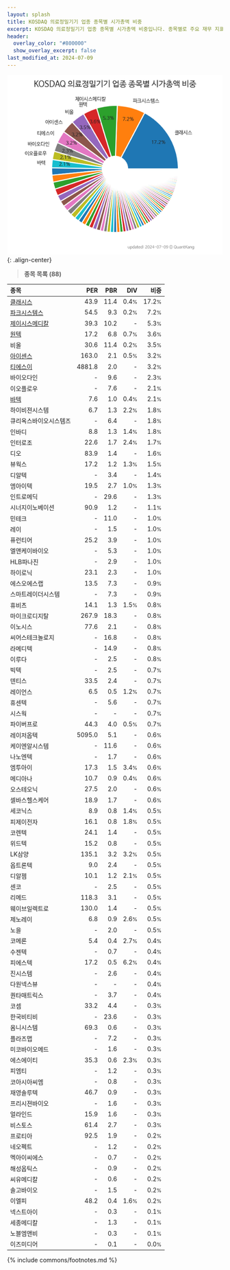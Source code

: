 ```yaml
---
layout: splash
title: KOSDAQ 의료정밀기기 업종 종목별 시가총액 비중
excerpt: KOSDAQ 의료정밀기기 업종 종목별 시가총액 비중입니다. 종목별로 주요 재무 지표를 함께 표시합니다.
header:
  overlay_color: "#800000"
  show_overlay_excerpt: false
last_modified_at: 2024-07-09
---
```



![KOSDAQ 의료정밀기기 업종 종목별 시가총액 비중](/stats/sector/images/kosdaq_업종_의료정밀기기_종목.png){: .align-center}


> **종목 목록 (88)**<a id="list"></a>

| **종목** | **PER** | **PBR** | **DIV** | **비중** |
| :------- | ------: | ------: | ------: | -------: |
| [클래시스](/214150/) | 43.9 | 11.4 | 0.4<small>%</small> | 17.2<small>%</small> |
| [파크시스템스](/140860/) | 54.5 | 9.3 | 0.2<small>%</small> | 7.2<small>%</small> |
| [제이시스메디칼](/287410/) | 39.3 | 10.2 | - | 5.3<small>%</small> |
| [원텍](/336570/) | 17.2 | 6.8 | 0.7<small>%</small> | 3.6<small>%</small> |
| 비올 | 30.6 | 11.4 | 0.2<small>%</small> | 3.5<small>%</small> |
| [아이센스](/099190/) | 163.0 | 2.1 | 0.5<small>%</small> | 3.2<small>%</small> |
| [티에스이](/131290/) | 4881.8 | 2.0 | - | 3.2<small>%</small> |
| 바이오다인 | - | 9.6 | - | 2.3<small>%</small> |
| 이오플로우 | - | 7.6 | - | 2.1<small>%</small> |
| [바텍](/043150/) | 7.6 | 1.0 | 0.4<small>%</small> | 2.1<small>%</small> |
| 하이비젼시스템 | 6.7 | 1.3 | 2.2<small>%</small> | 1.8<small>%</small> |
| 큐리옥스바이오시스템즈 | - | 6.4 | - | 1.8<small>%</small> |
| 인바디 | 8.8 | 1.3 | 1.4<small>%</small> | 1.8<small>%</small> |
| 인터로조 | 22.6 | 1.7 | 2.4<small>%</small> | 1.7<small>%</small> |
| 디오 | 83.9 | 1.4 | - | 1.6<small>%</small> |
| 뷰웍스 | 17.2 | 1.2 | 1.3<small>%</small> | 1.5<small>%</small> |
| 디알텍 | - | 3.4 | - | 1.4<small>%</small> |
| 엠아이텍 | 19.5 | 2.7 | 1.0<small>%</small> | 1.3<small>%</small> |
| 인트로메딕 | - | 29.6 | - | 1.3<small>%</small> |
| 시너지이노베이션 | 90.9 | 1.2 | - | 1.1<small>%</small> |
| 민테크 | - | 11.0 | - | 1.0<small>%</small> |
| 레이 | - | 1.5 | - | 1.0<small>%</small> |
| 퓨런티어 | 25.2 | 3.9 | - | 1.0<small>%</small> |
| 엘앤케이바이오 | - | 5.3 | - | 1.0<small>%</small> |
| HLB파나진 | - | 2.9 | - | 1.0<small>%</small> |
| 하이로닉 | 23.1 | 2.3 | - | 1.0<small>%</small> |
| 에스오에스랩 | 13.5 | 7.3 | - | 0.9<small>%</small> |
| 스마트레이더시스템 | - | 7.3 | - | 0.9<small>%</small> |
| 휴비츠 | 14.1 | 1.3 | 1.5<small>%</small> | 0.8<small>%</small> |
| 마이크로디지탈 | 267.9 | 18.3 | - | 0.8<small>%</small> |
| 이노시스 | 77.6 | 2.1 | - | 0.8<small>%</small> |
| 씨어스테크놀로지 | - | 16.8 | - | 0.8<small>%</small> |
| 라메디텍 | - | 14.9 | - | 0.8<small>%</small> |
| 이루다 | - | 2.5 | - | 0.8<small>%</small> |
| 빅텍 | - | 2.5 | - | 0.7<small>%</small> |
| 덴티스 | 33.5 | 2.4 | - | 0.7<small>%</small> |
| 레이언스 | 6.5 | 0.5 | 1.2<small>%</small> | 0.7<small>%</small> |
| 휴센텍 | - | 5.6 | - | 0.7<small>%</small> |
| 시스웍 | - | - | - | 0.7<small>%</small> |
| 파이버프로 | 44.3 | 4.0 | 0.5<small>%</small> | 0.7<small>%</small> |
| 레이저옵텍 | 5095.0 | 5.1 | - | 0.6<small>%</small> |
| 케이엔알시스템 | - | 11.6 | - | 0.6<small>%</small> |
| 나노엔텍 | - | 1.7 | - | 0.6<small>%</small> |
| 엠투아이 | 17.3 | 1.5 | 3.4<small>%</small> | 0.6<small>%</small> |
| 메디아나 | 10.7 | 0.9 | 0.4<small>%</small> | 0.6<small>%</small> |
| 오스테오닉 | 27.5 | 2.0 | - | 0.6<small>%</small> |
| 셀바스헬스케어 | 18.9 | 1.7 | - | 0.6<small>%</small> |
| 세코닉스 | 8.9 | 0.8 | 1.4<small>%</small> | 0.5<small>%</small> |
| 피제이전자 | 16.1 | 0.8 | 1.8<small>%</small> | 0.5<small>%</small> |
| 코렌텍 | 24.1 | 1.4 | - | 0.5<small>%</small> |
| 위드텍 | 15.2 | 0.8 | - | 0.5<small>%</small> |
| LK삼양 | 135.1 | 3.2 | 3.2<small>%</small> | 0.5<small>%</small> |
| 옵트론텍 | 9.0 | 2.4 | - | 0.5<small>%</small> |
| 디알젬 | 10.1 | 1.2 | 2.1<small>%</small> | 0.5<small>%</small> |
| 센코 | - | 2.5 | - | 0.5<small>%</small> |
| 리메드 | 118.3 | 3.1 | - | 0.5<small>%</small> |
| 웨이브일렉트로 | 130.0 | 1.4 | - | 0.5<small>%</small> |
| 제노레이 | 6.8 | 0.9 | 2.6<small>%</small> | 0.5<small>%</small> |
| 노을 | - | 2.0 | - | 0.5<small>%</small> |
| 코메론 | 5.4 | 0.4 | 2.7<small>%</small> | 0.4<small>%</small> |
| 수젠텍 | - | 0.7 | - | 0.4<small>%</small> |
| 피에스텍 | 17.2 | 0.5 | 6.2<small>%</small> | 0.4<small>%</small> |
| 진시스템 | - | 2.6 | - | 0.4<small>%</small> |
| 다원넥스뷰 | - | - | - | 0.4<small>%</small> |
| 퀀타매트릭스 | - | 3.7 | - | 0.4<small>%</small> |
| 코셈 | 33.2 | 4.4 | - | 0.3<small>%</small> |
| 한국비티비 | - | 23.6 | - | 0.3<small>%</small> |
| 옴니시스템 | 69.3 | 0.6 | - | 0.3<small>%</small> |
| 플라즈맵 | - | 7.2 | - | 0.3<small>%</small> |
| 미코바이오메드 | - | 1.6 | - | 0.3<small>%</small> |
| 에스에이티 | 35.3 | 0.6 | 2.3<small>%</small> | 0.3<small>%</small> |
| 피엠티 | - | 1.2 | - | 0.3<small>%</small> |
| 코아시아씨엠 | - | 0.8 | - | 0.3<small>%</small> |
| 재영솔루텍 | 46.7 | 0.9 | - | 0.3<small>%</small> |
| 프리시젼바이오 | - | 1.6 | - | 0.3<small>%</small> |
| 얼라인드 | 15.9 | 1.6 | - | 0.3<small>%</small> |
| 비스토스 | 61.4 | 2.7 | - | 0.3<small>%</small> |
| 프로티아 | 92.5 | 1.9 | - | 0.2<small>%</small> |
| 네오펙트 | - | 1.2 | - | 0.2<small>%</small> |
| 멕아이씨에스 | - | 0.7 | - | 0.2<small>%</small> |
| 해성옵틱스 | - | 0.9 | - | 0.2<small>%</small> |
| 씨유메디칼 | - | 0.6 | - | 0.2<small>%</small> |
| 솔고바이오 | - | 1.5 | - | 0.2<small>%</small> |
| 이엘피 | 48.2 | 0.4 | 1.6<small>%</small> | 0.2<small>%</small> |
| 넥스트아이 | - | 0.3 | - | 0.1<small>%</small> |
| 세종메디칼 | - | 1.3 | - | 0.1<small>%</small> |
| 노블엠앤비 | - | 0.3 | - | 0.1<small>%</small> |
| 이즈미디어 | - | 0.1 | - | 0.0<small>%</small> |

{% include commons/footnotes.md %}